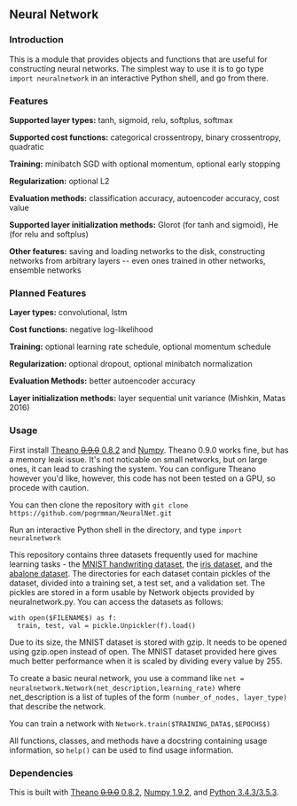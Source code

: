 ## Neural Network

### Introduction
This is a module that provides objects and functions that are useful for
constructing neural networks. The simplest way to use it is to go type 
`import neuralnetwork` in an interactive Python shell, and go from there.

### Features
**Supported layer types:** tanh, sigmoid, relu, softplus, softmax

**Supported cost functions:** categorical crossentropy, binary crossentropy, 
quadratic

**Training:** minibatch SGD with optional momentum, optional early stopping

**Regularization:** optional L2

**Evaluation methods:** classification accuracy, autoencoder accuracy, cost
value

**Supported layer initialization methods:** Glorot (for tanh and sigmoid), He
(for relu and softplus)

**Other features:** saving and loading networks to the disk, constructing
networks from arbitrary layers -- even ones trained in other networks,
ensemble networks

### Planned Features
**Layer types:** convolutional, lstm

**Cost functions:** negative log-likelihood

**Training:** optional learning rate schedule, optional momentum schedule

**Regularization:** optional dropout, optional minibatch normalization

**Evaluation Methods:** better autoencoder accuracy

**Layer initialization methods:** layer sequential unit variance 
(Mishkin, Matas 2016)


### Usage
First install [Theano ~~0.9.0~~ 0.8.2](http://deeplearning.net/software/theano/) and 
[Numpy](http://www.numpy.org/). Theano 0.9.0 works fine, but has a memory leak issue.
It's not noticable on small networks, but on large ones, it can lead to crashing the
system. You can configure Theano however you'd like, however, this code has not been
tested on a GPU, so procede with caution. 

You can then clone the repository with 
`git clone https://github.com/pogrmman/NeuralNet.git`

Run an interactive Python shell in the directory, and type 
`import neuralnetwork`

This repository contains three datasets frequently used for machine learning 
tasks - the [MNIST handwriting dataset](http://yann.lecun.com/exdb/mnist/), the [iris dataset](https://archive.ics.uci.edu/ml/datasets/iris), and the 
[abalone dataset](https://archive.ics.uci.edu/ml/datasets/abalone). The 
directories for each dataset contain pickles of the dataset, divided into
a training set, a test set, and a validation set. 
The pickles are stored in a form usable by Network objects provided by 
neuralnetwork.py. You can access the datasets as follows:
```
with open($FILENAME$) as f:
  train, test, val = pickle.Unpickler(f).load()
```
Due to its size, the MNIST dataset is stored with gzip. It needs to be opened using gzip.open instead of open.
The MNIST dataset provided here gives much better performance when it is scaled by dividing every value by 255.

To create a basic neural network, you use a command like 
`net = neuralnetwork.Network(net_description,learning_rate)` where
net_description is a list of tuples of the form `(number_of_nodes, layer_type)`
that describe the network.

You can train a network with `Network.train($TRAINING_DATA$,$EPOCHS$)`

All functions, classes, and methods have a docstring containing usage
information, so `help()` can be used to find usage information.

### Dependencies
This is built with [Theano ~~0.9.0~~ 0.8.2](http://deeplearning.net/software/theano/),
[Numpy 1.9.2](http://www.numpy.org/), 
and [Python 3.4.3/3.5.3](https://www.python.org/).
